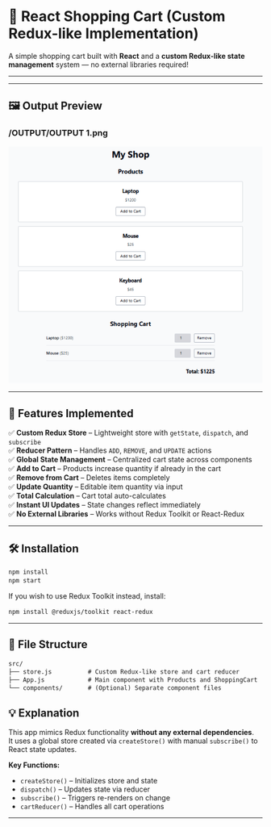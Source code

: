 # 🛒 React Shopping Cart (Custom Redux-like Implementation)

A simple shopping cart built with **React** and a **custom Redux-like state management** system — no external libraries required!

---


---

## 🖼️ Output Preview

### /OUTPUT/OUTPUT 1.png
![Output](OUTPUT/OUTPUT%201.png)

---


## 🚀 Features Implemented

✅ **Custom Redux Store** – Lightweight store with `getState`, `dispatch`, and `subscribe`  
✅ **Reducer Pattern** – Handles `ADD`, `REMOVE`, and `UPDATE` actions  
✅ **Global State Management** – Centralized cart state across components  
✅ **Add to Cart** – Products increase quantity if already in the cart  
✅ **Remove from Cart** – Deletes items completely  
✅ **Update Quantity** – Editable item quantity via input  
✅ **Total Calculation** – Cart total auto-calculates  
✅ **Instant UI Updates** – State changes reflect immediately  
✅ **No External Libraries** – Works without Redux Toolkit or React-Redux  

---

## 🛠️ Installation

```bash
npm install
npm start
```

If you wish to use Redux Toolkit instead, install:
```bash
npm install @reduxjs/toolkit react-redux
```

---

## 📂 File Structure

```
src/
├── store.js          # Custom Redux-like store and cart reducer
├── App.js            # Main component with Products and ShoppingCart
└── components/       # (Optional) Separate component files
```

## 💡 Explanation

This app mimics Redux functionality **without any external dependencies**.  
It uses a global store created via `createStore()` with manual `subscribe()` to React state updates.

**Key Functions:**
- `createStore()` – Initializes store and state
- `dispatch()` – Updates state via reducer
- `subscribe()` – Triggers re-renders on change
- `cartReducer()` – Handles all cart operations

---
